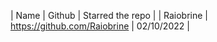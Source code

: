 | Name                  | Github                                                        | Starred the repo |
| Raiobrine             | https://github.com/Raiobrine                                  | 02/10/2022 |
